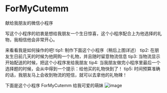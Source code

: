 # ForMyCutemm
献给我朋友的微信小程序

写这个小程序的初衷是想给我朋友一个生日惊喜，这个小程序配合上为他选择的礼物，我相信他会非常开心。

来看看我是如何操作的吧!
tip1:
制作下面这个小程序（稍后上图详述）
tip2:
在朋友生日前几天的时候为他网购一个礼物，并且随时留意物流信息
tip3:
当物流显示开始配送的时候，把这个小程序发给我朋友
tip4:
当我朋友做完小程序里最后一个选择题的时候，会从中得到一个提示：给他买的礼物快到了！
tip5:
时间预算准确的话，我朋友马上会收到物流的短信，就可以去拿他的礼物辣！

下面是这个小程序 ForMyCutemm 给我可爱的萌妹
![image]()
